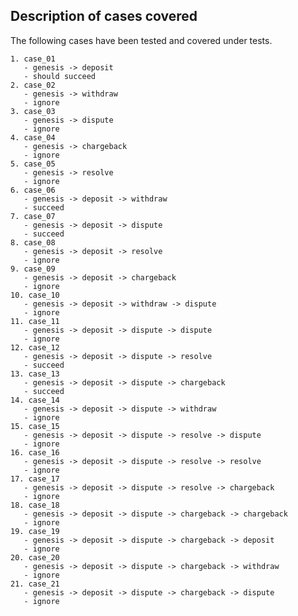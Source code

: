 ## Description of cases covered

The following cases have been tested and covered under tests.

    1. case_01
       - genesis -> deposit
       - should succeed
    2. case_02
       - genesis -> withdraw
       - ignore
    3. case_03
       - genesis -> dispute
       - ignore
    4. case_04
       - genesis -> chargeback
       - ignore
    5. case_05
       - genesis -> resolve
       - ignore
    6. case_06
       - genesis -> deposit -> withdraw
       - succeed
    7. case_07
       - genesis -> deposit -> dispute
       - succeed
    8. case_08
       - genesis -> deposit -> resolve
       - ignore
    9. case_09
       - genesis -> deposit -> chargeback
       - ignore
    10. case_10
       - genesis -> deposit -> withdraw -> dispute
       - ignore
    11. case_11
       - genesis -> deposit -> dispute -> dispute
       - ignore
    12. case_12
       - genesis -> deposit -> dispute -> resolve
       - succeed
    13. case_13
       - genesis -> deposit -> dispute -> chargeback
       - succeed
    14. case_14
       - genesis -> deposit -> dispute -> withdraw
       - ignore
    15. case_15
       - genesis -> deposit -> dispute -> resolve -> dispute
       - ignore
    16. case_16
       - genesis -> deposit -> dispute -> resolve -> resolve
       - ignore
    17. case_17
       - genesis -> deposit -> dispute -> resolve -> chargeback
       - ignore
    18. case_18
       - genesis -> deposit -> dispute -> chargeback -> chargeback
       - ignore
    19. case_19
       - genesis -> deposit -> dispute -> chargeback -> deposit
       - ignore
    20. case_20
       - genesis -> deposit -> dispute -> chargeback -> withdraw
       - ignore
    21. case_21
       - genesis -> deposit -> dispute -> chargeback -> dispute
       - ignore
